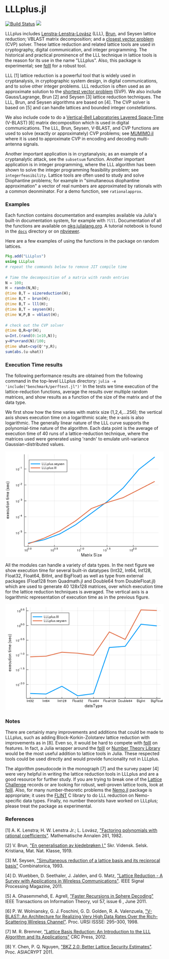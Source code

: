 # LLLplus.jl

[![Build Status](https://travis-ci.org/christianpeel/LLLplus.jl.svg?branch=master)](https://travis-ci.org/christianpeel/LLLplus.jl)
[![](https://img.shields.io/badge/docs-stable-blue.svg)](https://pkg.julialang.org/docs/LLLplus/)

LLLplus includes
[Lenstra-Lenstra-Lovász](https://en.wikipedia.org/wiki/Lenstra%E2%80%93Lenstra%E2%80%93Lov%C3%A1sz_lattice_basis_reduction_algorithm)
(LLL), [Brun](https://en.wikipedia.org/wiki/Viggo_Brun), and Seysen lattice reduction; VBLAST matrix
decomposition; and a
[closest vector problem](https://en.wikipedia.org/wiki/Lattice_problem#Closest_vector_problem_.28CVP.29)
(CVP) solver. These lattice reduction and related lattice tools are
used in cryptography, digital communication, and integer programming.
The historical and practical prominence of the LLL technique in
lattice tools is the reason for its use in the name "LLLplus".
Also, this package is experimental; see
[fplll](https://github.com/fplll/fplll) for a robust tool.

LLL [1] lattice reduction is a powerful tool that is widely used in
cryptanalysis, in cryptographic system design, in digital
communications, and to solve other integer problems.  LLL reduction is
often used as an approximate solution to the
[shortest vector problem](https://en.wikipedia.org/wiki/Lattice_problem#Shortest_vector_problem_.28SVP.29)
(SVP).  We also include Gauss/Lagrange, Brun [2] and Seysen [3]
lattice reduction techniques. The LLL, Brun, and Seysen algorithms are
based on [4]. The CVP solver is based on [5] and can handle lattices
and bounded integer constellations.

We also include code to do a
[Vertical-Bell Laboratories Layered Space-Time](https://en.wikipedia.org/wiki/Bell_Laboratories_Layered_Space-Time)
(V-BLAST) [6] matrix decomposition which is used in digital
communications. The LLL, Brun, Seysen, V-BLAST, and CVP functions are
used to solve (exactly or approximately) CVP problems; see
[MUMIMO.jl](https://github.com/christianpeel/MUMIMO.jl) where it is
used to approximate CVP in encoding and decoding multi-antenna
signals.

Another important application is in cryptanalysis; as an example of a
cryptanalytic attack, see the `subsetsum` function.  Another important
application is in integer programming, where the LLL algorithm has
been shown to solve the integer programming feasibility problem; see
`integerfeasibility`. Lattice tools are often used to study and solve
Diophantine problems; for example in  "simultaneous diophantine
approximation" a vector of real numbers are approximated by rationals
with a common deonminator. For a demo function, see `rationalapprox`.

### Examples

Each function contains documentation and examples available via Julia's
built-in documentation system, for example with `?lll`. Documentation
of all the functions are available on
[pkg.julialang.org](https://pkg.julialang.org/docs/LLLplus/). A tutorial notebook is
found in the [`docs`](docs/LLLplusTutorial.ipynb) directory or on
[nbviewer](https://nbviewer.jupyter.org/github/christianpeel/LLLplus.jl/blob/master/docs/LLLplusTutorial.ipynb).

Here are a few examples of using the functions in the
package on random lattices.

```julia
Pkg.add("LLLplus")
using LLLplus
# repeat the commands below to remove JIT compile time

# Time the decomposition of a matrix with randn entries
N = 100;
H = randn(N,N);
@time B,T = sizereduction(H);
@time B,T = brun(H);
@time B,T = lll(H);
@time B,T = seysen(H);
@time W,P,B = vblast(H);

# check out the CVP solver
@time Q,R=qr(H);
u=Int.(rand(0:1e10,N));
y=H*u+rand(N)/100;
@time uhat=cvp(Q'*y,R);
sum(abs.(u-uhat))
```

### Execution Time results

The following performance results are obtained from the
following command in the top-level LLLplus directory:
`julia -e 'include("benchmark/perftest.jl")'`
In the tests we time execution of the lattice-reduction functions,
average the results over multiple random matrices, and show results as
a function of the size of the matrix and of the data type. 

We first show how the time varies with matrix size (1,2,4,...256); the
vertical axis shows execution time on a logarithmic scale; the x-axis
is also logarithmic. The generally linear nature of the LLL curve supports
the polynomial-time nature of the algorithm. Each data point
is the average of execution time of 40 runs of a lattice-reduction
technique, where the matrices used were generated using 'randn' to
emulate unit-variance Gaussian-distributed values.

![Time vs matrix size](docs/src/assets/perfVsNfloat64.png)

All the modules can handle a variety of data types. In the next figure
we show execution time for several built-in datatypes (Int32, Int64,
Int128, Float32, Float64, BitInt, and BigFloat) as well as type from
external packages (Float128 from Quadmath.jl and Double64 from
DoubleFloat.jl) which are used to generate 40 128x128 matrices, over
which execution time for the lattice reduction techniques is averaged.
The vertical axis is a logarithmic representation of execution time as
in the previous figure.

![Time vs data type](docs/src/assets/perfVsDataType.png)

### Notes

There are certainly many improvements and additions that could be made
to LLLplus, such as adding Block-Korkin-Zolotarev lattice reduction
with improvements as in [8]. Even so, it would be hard to compete with
[fplll](https://github.com/fplll/fplll) on features. In fact, a Julia
wrapper around the [fplll](https://github.com/fplll/fplll) or
[Number Theory Library](http://www.shoup.net/ntl/) would be the most
useful addition to lattice tools in Julia. These respected tools could
be used directly and would provide funcionality not in LLLplus.

The algorithm pseudocode in the monograph [7] and the survey paper [4]
were very helpful in writing the lattice reduction tools in LLLplus
and are a good resource for further study. If you are trying to break
one of the [Lattice Challenge](http://www.latticechallenge.org)
records or are looking for robust, well-proven lattice tools, look at
[fplll](https://github.com/fplll/fplll). Also, for many
number-theoretic problems the
[Nemo.jl](https://github.com/Nemocas/Nemo.jl) package is appropriate;
it uses the [FLINT](http://flintlib.org/) C library to do LLL
reduction on Nemo-specific data types.  Finally, no number theorists
have worked on LLLplus; please treat the package as experimental.

### References

[1] A. K. Lenstra; H. W. Lenstra Jr.; L. Lovász, ["Factoring polynomials with rational coefficients"](http://ftp.cs.elte.hu/~lovasz/scans/lll.pdf). Mathematische Annalen 261, 1982.

[2] V. Brun,
["En generalisation av kjedebrøken I,"](https://archive.org/stream/skrifterutgitavv201chri#page/300/mode/2up)
Skr. Vidensk. Selsk. Kristiana, Mat. Nat. Klasse, 1919.

[3] M. Seysen, ["Simultaneous reduction of a lattice basis and its reciprocal basis"](http://link.springer.com/article/10.1007%2FBF01202355) Combinatorica, 1993.

[4] D. Wuebben, D. Seethaler, J. Jalden, and G. Matz, ["Lattice Reduction - A Survey with Applications in Wireless Communications"](http://www.ant.uni-bremen.de/sixcms/media.php/102/10740/SPM_2011_Wuebben.pdf). IEEE Signal Processing Magazine, 2011.

[5] A. Ghasemmehdi, E. Agrell, ["Faster Recursions in Sphere Decoding"](https://publications.lib.chalmers.se/records/fulltext/local_141586.pdf) IEEE
Transactions on Information Theory, vol 57, issue 6 , June 2011.

[6] P. W. Wolniansky, G. J. Foschini, G. D. Golden, R. A. Valenzuela, ["V-BLAST: An Architecture for Realizing Very High Data Rates Over the Rich-Scattering Wireless Channel"](http://ieeexplore.ieee.org/xpl/login.jsp?tp=&arnumber=738086). Proc. URSI
ISSSE: 295–300, 1998. 

[7] M. R. Bremner, ["Lattice Basis Reduction: An Introduction to the LLL
 Algorithm and Its Applications"](https://www.amazon.com/Lattice-Basis-Reduction-Introduction-Applications/dp/1439807027) CRC Press, 2012.

[8] Y. Chen, P. Q. Nguyen, ["BKZ 2.0: Better Lattice Security Estimates"](http://www.iacr.org/archive/asiacrypt2011/70730001/70730001.pdf). Proc. ASIACRYPT 2011.
